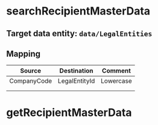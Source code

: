 # searchRecipientMasterData
## Target data entity: `data/LegalEntities`

## Mapping
| Source | Destination | Comment |
|--|--|--|
| CompanyCode | LegalEntityId | Lowercase | 
|  |  |
|  |  |





# getRecipientMasterData

